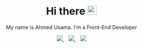 <h1 align='center'>Hi there <img src="https://media.giphy.com/media/hvRJCLFzcasrR4ia7z/giphy.gif" width="25px"></h1>
<p align='center'>My name is Ahmed Usama. I'm a Front-End Developer</p>


<div align='center'>
  <a href="https://www.linkedin.com/in/aoa97">
    <img src="https://img.shields.io/badge/LinkedIn-0077B5?style=for-the-badge&logo=linkedin&logoColor=white" />
  </a>&nbsp;&nbsp;
  <a href="https://api.whatsapp.com/send?phone=00201119784561">
    <img src="https://img.shields.io/badge/WhatsApp-25D366?style=for-the-badge&logo=whatsapp&logoColor=white" />
  </a>&nbsp;&nbsp;
  <a href="mailto:eng.ahmedusama@yahoo.com">
    <img src="https://img.shields.io/badge/emailme-%23D14836.svg?&style=for-the-badge&logo=gmail&logoColor=white" />
  </a>
</div>

